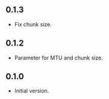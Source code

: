 ## 0.1.3

- Fix chunk size.

## 0.1.2

- Parameter for MTU and chunk size.

## 0.1.0

- Initial version.

